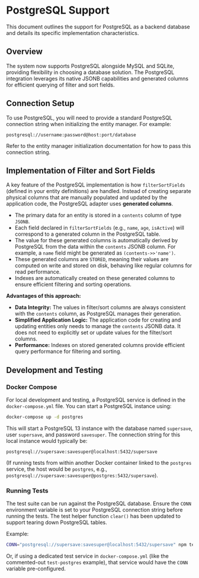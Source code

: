 # PostgreSQL Support

This document outlines the support for PostgreSQL as a backend database and details its specific implementation characteristics.

## Overview

The system now supports PostgreSQL alongside MySQL and SQLite, providing flexibility in choosing a database solution. The PostgreSQL integration leverages its native JSONB capabilities and generated columns for efficient querying of filter and sort fields.

## Connection Setup

To use PostgreSQL, you will need to provide a standard PostgreSQL connection string when initializing the entity manager. For example:

```
postgresql://username:password@host:port/database
```

Refer to the entity manager initialization documentation for how to pass this connection string.

## Implementation of Filter and Sort Fields

A key feature of the PostgreSQL implementation is how `filterSortFields` (defined in your entity definitions) are handled. Instead of creating separate physical columns that are manually populated and updated by the application code, the PostgreSQL adapter uses **generated columns**.

-   The primary data for an entity is stored in a `contents` column of type `JSONB`.
-   Each field declared in `filterSortFields` (e.g., `name`, `age`, `isActive`) will correspond to a generated column in the PostgreSQL table.
-   The value for these generated columns is automatically derived by PostgreSQL from the data within the `contents` JSONB column. For example, a `name` field might be generated as `(contents->>'name')`.
-   These generated columns are `STORED`, meaning their values are computed on write and stored on disk, behaving like regular columns for read performance.
-   Indexes are automatically created on these generated columns to ensure efficient filtering and sorting operations.

**Advantages of this approach:**

-   **Data Integrity:** The values in filter/sort columns are always consistent with the `contents` column, as PostgreSQL manages their generation.
-   **Simplified Application Logic:** The application code for creating and updating entities only needs to manage the `contents` JSONB data. It does not need to explicitly set or update values for the filter/sort columns.
-   **Performance:** Indexes on stored generated columns provide efficient query performance for filtering and sorting.

## Development and Testing

### Docker Compose

For local development and testing, a PostgreSQL service is defined in the `docker-compose.yml` file. You can start a PostgreSQL instance using:

```bash
docker-compose up -d postgres
```

This will start a PostgreSQL 13 instance with the database named `supersave`, user `supersave`, and password `savesuper`. The connection string for this local instance would typically be:

`postgresql://supersave:savesuper@localhost:5432/supersave`

(If running tests from within another Docker container linked to the `postgres` service, the host would be `postgres`, e.g., `postgresql://supersave:savesuper@postgres:5432/supersave`).

### Running Tests

The test suite can be run against the PostgreSQL database. Ensure the `CONN` environment variable is set to your PostgreSQL connection string before running the tests. The test helper function `clear()` has been updated to support tearing down PostgreSQL tables.

Example:
```bash
CONN="postgresql://supersave:savesuper@localhost:5432/supersave" npm test
```

Or, if using a dedicated test service in `docker-compose.yml` (like the commented-out `test-postgres` example), that service would have the `CONN` variable pre-configured.
